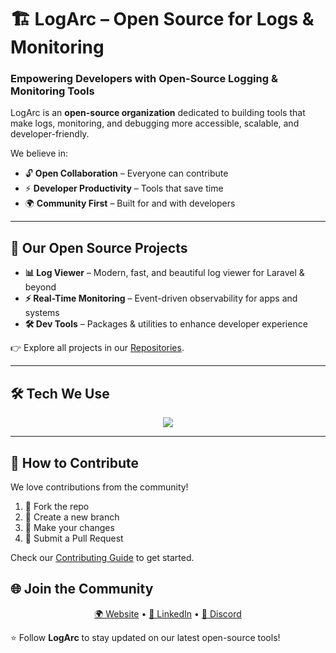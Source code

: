 # 🏗️ LogArc – Open Source for Logs & Monitoring

### Empowering Developers with Open-Source Logging & Monitoring Tools

LogArc is an **open-source organization** dedicated to building tools that make logs, monitoring, and debugging more accessible, scalable, and developer-friendly.  

We believe in:
- 🔓 **Open Collaboration** – Everyone can contribute  
- ⚡ **Developer Productivity** – Tools that save time  
- 🌍 **Community First** – Built for and with developers  

---

## 📂 Our Open Source Projects
- **📊 Log Viewer** – Modern, fast, and beautiful log viewer for Laravel & beyond  
- **⚡ Real-Time Monitoring** – Event-driven observability for apps and systems  
- **🛠️ Dev Tools** – Packages & utilities to enhance developer experience  

👉 Explore all projects in our [Repositories](https://github.com/orgs/LogArcOfficial/repositories).

---

## 🛠️ Tech We Use
<p align="center">
  <img src="https://skillicons.dev/icons?i=laravel,php,tailwind,mysql,git,filamentphp" />
</p>

---

## 🤝 How to Contribute
We love contributions from the community!  
1. 🍴 Fork the repo  
2. 🌱 Create a new branch  
3. 🔧 Make your changes  
4. 🚀 Submit a Pull Request  

Check our [Contributing Guide](CONTRIBUTING.md) to get started.  


## 🌐 Join the Community
<p align="center">
  <a href="https://logarc.com" target="_blank">🌍 Website</a> •
  <a href="https://linkedin.com/company/logarc" target="_blank">💼 LinkedIn</a> •
  <a href="https://discord.gg/DZmpJhe8aq" target="_blank">💬 Discord</a>
</p>

⭐ Follow **LogArc** to stay updated on our latest open-source tools!
